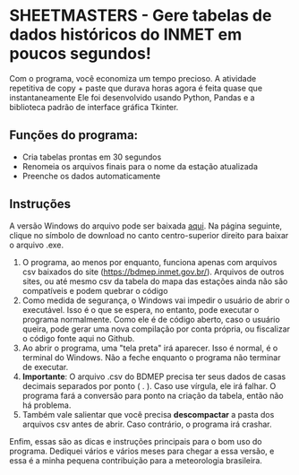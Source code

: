 # **SHEETMASTERS** - Gere tabelas de dados históricos do INMET em poucos segundos!

Com o programa, você economiza um tempo precioso. A atividade repetitiva de copy + paste que durava horas agora é feita quase que instantaneamente
Ele foi desenvolvido usando Python, Pandas e a biblioteca padrão de interface gráfica Tkinter.

## Funções do programa:
- Cria tabelas prontas em 30 segundos
- Renomeia os arquivos finais para o nome da estação atualizada
- Preenche os dados automaticamente

## **Instruções**

A versão Windows do arquivo pode ser baixada [aqui](dist/auto_plan_inmet.exe).
Na página seguinte, clique no símbolo de download no canto centro-superior direito para baixar o arquivo .exe.
1. O programa, ao menos por enquanto, funciona apenas com arquivos csv baixados do site (https://bdmep.inmet.gov.br/).
  Arquivos de outros sites, ou até mesmo csv da tabela do mapa das estações ainda não são compatíveis e podem quebrar o código
2. Como medida de segurança, o Windows vai impedir o usuário de abrir o executável. Isso é o que se espera, no entanto, pode executar o programa normalmente. Como ele é de código aberto,
   caso o usuário queira, pode gerar uma nova compilação por conta própria, ou fiscalizar o código fonte aqui no Github.
3. Ao abrir o programa, uma "tela preta" irá aparecer. Isso é normal, é o terminal do Windows. Não a feche enquanto o programa não terminar de executar.
4. **Importante**: O arquivo .csv do BDMEP precisa ter seus dados de casas decimais separados por ponto ( . ). Caso use vírgula, ele irá falhar.
  O programa fará a conversão para ponto na criação da tabela, então não há problema.
5. Também vale salientar que você precisa **descompactar** a pasta dos arquivos csv antes de abrir. Caso contrário, o programa irá crashar.


Enfim, essas são as dicas e instruções principais para o bom uso do programa. Dediquei vários e vários meses para chegar a essa versão, e essa é a minha pequena contribuição para a meteorologia brasileira.
  

